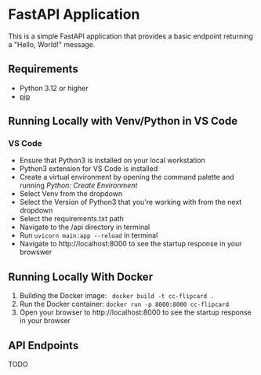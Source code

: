 # FastAPI Application

This is a simple FastAPI application that provides a basic endpoint returning a "Hello, World!" message.

## Requirements

- Python 3.12 or higher
- [pip](https://pip.pypa.io/en/stable/installation/)

## Running Locally with Venv/Python in VS Code

### VS Code 

- Ensure that Python3 is installed on your local workstation
- Python3 extension for VS Code is installed
- Create a virtual environment by opening the command palette and running *Python: Create Environment*
- Select Venv from the dropdown
- Select the Version of Python3 that you're working with from the next dropdown
- Select the requirements.txt path
- Navigate to the /api directory in terminal
- Run ```uvicorn main:app --reload``` in terminal
- Navigate to http://localhost:8000 to see the startup response in your browswer

## Running Locally With Docker

1. Building the Docker image:
``` docker build -t cc-flipcard .```
1. Run the Docker container:
``` docker run -p 8000:8000 cc-flipcard ```
1. Open your browser to http://localhost:8000 to see the startup response in your browser

## API Endpoints

TODO